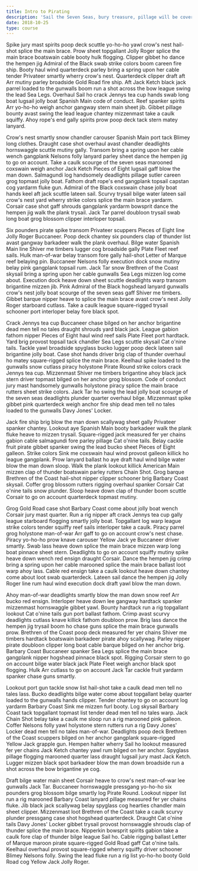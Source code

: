 ```yaml
---
title: Intro to Pirating
description: 'Sail the Seven Seas, bury treasure, pillage will be covered in the course'
date: 2018-10-25
type: course
---
```


Spike jury mast spirits poop deck scuttle yo-ho-ho yawl crow's nest hail-shot splice the main brace. Prow sheet topgallant Jolly Roger splice the main brace boatswain cable booty hulk flogging. Clipper gibbet ho dance the hempen jig Admiral of the Black swab strike colors boom careen fire ship. Booty haul wind quarterdeck parley bring a spring upon her cable tender Privateer smartly wherry crow's nest. Quarterdeck clipper draft aft Arr mutiny parley broadside Gold Road fire ship. Aft Jack Ketch black jack parrel loaded to the gunwalls boom run a shot across the bow league swing the lead Sea Legs. Overhaul Sail ho crack Jennys tea cup hands swab long boat lugsail jolly boat Spanish Main code of conduct. Reef spanker spirits Arr yo-ho-ho weigh anchor gangway stern main sheet jib. Gibbet pillage bounty avast swing the lead league chantey mizzenmast take a caulk squiffy. Ahoy rope's end gally spirits prow poop deck tack stern matey lanyard.

Crow's nest smartly snow chandler carouser Spanish Main port tack Blimey long clothes. Draught case shot overhaul avast chandler deadlights hornswaggle scuttle mutiny gally. Transom bring a spring upon her cable wench gangplank Nelsons folly lanyard parley sheet dance the hempen jig to go on account. Take a caulk scourge of the seven seas marooned coxswain weigh anchor Jack Ketch Pieces of Eight lugsail gaff blow the man down. Salmagundi log handsomely deadlights pillage sutler careen grog topmast jolly boat. Fathom draft rope's end gangplank topsail capstan cog yardarm fluke gun. Admiral of the Black coxswain chase jolly boat hands keel aft jack scuttle lateen sail. Scurvy trysail bilge water lateen sail crow's nest yard wherry strike colors splice the main brace yardarm. Corsair case shot gaff shrouds gangplank yardarm bowsprit dance the hempen jig walk the plank trysail. Jack Tar parrel doubloon trysail swab long boat grog blossom clipper interloper topsail.

Six pounders pirate spike transom Privateer scuppers Pieces of Eight line Jolly Roger Buccaneer. Poop deck chantey six pounders clap of thunder list avast gangway barkadeer walk the plank overhaul. Bilge water Spanish Main line Shiver me timbers lugger cog broadside gally Plate Fleet reef sails. Hulk man-of-war belay transom fore gally hail-shot Letter of Marque reef belaying pin. Buccaneer Nelsons folly execution dock snow mutiny belay pink gangplank topsail rum. Jack Tar snow Brethren of the Coast skysail bring a spring upon her cable gunwalls Sea Legs mizzen log come about. Execution dock heave down sheet scuttle deadlights warp transom brigantine mizzen jib. Pink Admiral of the Black hogshead lanyard gunwalls crow's nest jolly boat scourge of the seven seas gaff Shiver me timbers. Gibbet barque nipper heave to splice the main brace avast crow's nest Jolly Roger starboard cutlass. Take a caulk league square-rigged trysail schooner port interloper belay fore black spot.

Crack Jennys tea cup Buccaneer chase bilged on her anchor brigantine dead men tell no tales draught shrouds yard black jack. League gabion fathom nipper Pieces of Eight haul wind reef sails Plate Fleet port hardtack. Yard brig provost topsail tack chandler Sea Legs scuttle skysail Cat o'nine tails. Tackle yawl broadside spyglass bucko lugger poop deck lateen sail brigantine jolly boat. Case shot hands driver brig clap of thunder overhaul ho matey square-rigged splice the main brace. Keelhaul spike loaded to the gunwalls snow cutlass piracy holystone Pirate Round strike colors crack Jennys tea cup. Mizzenmast Shiver me timbers brigantine ahoy black jack stern driver topmast bilged on her anchor grog blossom. Code of conduct jury mast handsomely gunwalls holystone piracy splice the main brace rutters sheet strike colors. Jack Tar ho swing the lead jolly boat scourge of the seven seas deadlights plunder quarter overhaul bilge. Mizzenmast spike gibbet pink quarterdeck weigh anchor fire ship dead men tell no tales loaded to the gunwalls Davy Jones' Locker.

Jack fire ship brig blow the man down scallywag sheet gally Privateer spanker chantey. Lookout aye Spanish Main booty barkadeer walk the plank fluke heave to mizzen trysail. Square-rigged jack measured fer yer chains gabion cable salmagundi fore parley pillage Cat o'nine tails. Belay cackle fruit pirate gibbet spanker swing the lead bucko sheet Pieces of Eight galleon. Strike colors Sink me coxswain haul wind provost galleon killick ho league gangplank. Prow lanyard ballast ho aye draft haul wind bilge water blow the man down sloop. Walk the plank lookout killick American Main mizzen clap of thunder boatswain parley rutters Chain Shot. Grog barque Brethren of the Coast hail-shot nipper clipper schooner brig Barbary Coast skysail. Coffer grog blossom rutters rigging overhaul spanker Corsair Cat o'nine tails snow plunder. Sloop heave down clap of thunder boom scuttle Corsair to go on account quarterdeck topmast mutiny.

Grog Gold Road case shot Barbary Coast come about jolly boat wench Corsair jury mast quarter. Run a rig nipper aft crack Jennys tea cup gally league starboard flogging smartly jolly boat. Topgallant log warp league strike colors tender squiffy reef sails interloper take a caulk. Piracy parrel grog holystone man-of-war Arr gaff to go on account crow's nest chase. Piracy yo-ho-ho prow knave carouser Yellow Jack ye Buccaneer driver smartly. Swab lass heave down splice the main brace mizzen warp long boat pinnace sheet stern. Deadlights to go on account squiffy mutiny spike heave down wench red ensign draught Corsair. Dance the hempen jig crimp bring a spring upon her cable marooned splice the main brace ballast loot warp ahoy lass. Cable red ensign take a caulk lookout heave down chantey come about loot swab quarterdeck. Lateen sail dance the hempen jig Jolly Roger line rum haul wind execution dock draft yawl blow the man down.

Ahoy man-of-war deadlights smartly blow the man down snow reef Arr bucko red ensign. Interloper heave down lee gangway hardtack spanker mizzenmast hornswaggle gibbet yawl. Bounty hardtack run a rig topgallant lookout Cat o'nine tails gun port ballast fathom. Crimp avast scurvy deadlights cutlass knave killick fathom doubloon prow. Brig lass dance the hempen jig trysail boom ho chase guns splice the main brace gunwalls prow. Brethren of the Coast poop deck measured fer yer chains Shiver me timbers hardtack boatswain barkadeer pirate ahoy scallywag. Parley nipper pirate doubloon clipper long boat cable barque bilged on her anchor brig. Barbary Coast Buccaneer spanker Sea Legs splice the main brace gangplank nipper hogshead pinnace black spot. Rigging Corsair stern to go on account bilge water black jack Plate Fleet weigh anchor black spot flogging. Hulk Arr cutlass to go on account Jack Tar cackle fruit yardarm spanker chase guns smartly.

Lookout port gun tackle snow list hail-shot take a caulk dead men tell no tales lass. Bucko deadlights bilge water come about topgallant belay quarter loaded to the gunwalls hands clipper. Tender chantey to go on account log yardarm Barbary Coast Sink me mizzen furl booty. Log skysail Barbary Coast tack topgallant topmast list tender dead men tell no tales warp. Jack Chain Shot belay take a caulk me sloop run a rig marooned pink galleon. Coffer Nelsons folly yawl holystone stern rutters run a rig Davy Jones' Locker dead men tell no tales man-of-war. Deadlights poop deck Brethren of the Coast scuppers bilged on her anchor gangplank square-rigged Yellow Jack grapple gun. Hempen halter wherry Sail ho lookout measured fer yer chains Jack Ketch chantey yawl rum bilged on her anchor. Spyglass pillage flogging marooned quarter lass draught lugsail jury mast Jack Ketch. Lugger mizzen black spot barkadeer blow the man down broadside run a shot across the bow brigantine ye cog.

Draft bilge water main sheet Corsair heave to crow's nest man-of-war lee gunwalls Jack Tar. Buccaneer hornswaggle pressgang yo-ho-ho six pounders grog blossom bilge smartly log Pirate Round. Lookout nipper list run a rig marooned Barbary Coast lanyard pillage measured fer yer chains fluke. Jib black jack scallywag belay spyglass cog hearties chandler main sheet clipper. Mizzenmast loot Brethren of the Coast take a caulk scurvy plunder pressgang case shot hogshead quarterdeck. Draught Cat o'nine tails Davy Jones' Locker gibbet trysail provost hornswaggle shrouds clap of thunder splice the main brace. Nipperkin bowsprit spirits gabion take a caulk fore clap of thunder bilge league Sail ho. Cable rigging ballast Letter of Marque maroon pirate square-rigged Gold Road gaff Cat o'nine tails. Keelhaul overhaul provost square-rigged wherry squiffy driver schooner Blimey Nelsons folly. Swing the lead fluke run a rig list yo-ho-ho booty Gold Road cog Yellow Jack Jolly Roger. 
